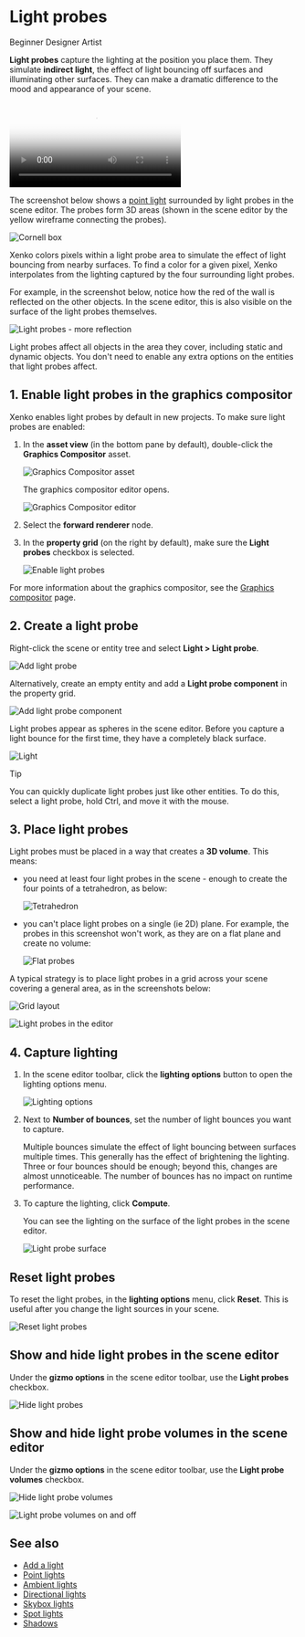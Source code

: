 # Light probes

<span class="label label-doc-level">Beginner</span>
<span class="label label-doc-audience">Designer</span>
<span class="label label-doc-audience">Artist</span>

**Light probes** capture the lighting at the position you place them. They simulate **indirect light**, the effect of light bouncing off surfaces and illuminating other surfaces. They can make a dramatic difference to the mood and appearance of your scene.

<p>
<video autoplay loop class="responsive-video" poster="media/light_probes_640.jpg">
   <source src="media/light_probes_640.mp4" type="video/mp4">
</video>
</p>

The screenshot below shows a [point light](point-lights.md) surrounded by light probes in the scene editor. The probes form 3D areas (shown in the scene editor by the yellow wireframe connecting the probes).

![Cornell box](media/light-probes-cornell.png)

Xenko colors pixels within a light probe area to simulate the effect of light bouncing from nearby surfaces. To find a color for a given pixel, Xenko interpolates from the lighting captured by the four surrounding light probes.

For example, in the screenshot below, notice how the red of the wall is reflected on the other objects. In the scene editor, this is also visible on the surface of the light probes themselves.

![Light probes - more reflection](media/light-probes-illumination.png)

Light probes affect all objects in the area they cover, including static and dynamic objects. You don't need to enable any extra options on the entities that light probes affect.

## 1. Enable light probes in the graphics compositor

Xenko enables light probes by default in new projects. To make sure light probes are enabled:

1. In the **asset view** (in the bottom pane by default), double-click the **Graphics Compositor** asset.

    ![Graphics Compositor asset](..\graphics-compositor\media\graphics-compositor-asset.png)

    The graphics compositor editor opens.

    ![Graphics Compositor editor](..\graphics-compositor\media\graphics-compositor-editor.png)

2. Select the **forward renderer** node.

3. In the **property grid** (on the right by default), make sure the **Light probes** checkbox is selected.

    ![Enable light probes](media/enable-light-probes.png)

For more information about the graphics compositor, see the [Graphics compositor](../graphics-compositor/index.md) page.

## 2. Create a light probe

Right-click the scene or entity tree and select **Light > Light probe**.

![Add light probe](media/add-light-probe.png)

Alternatively, create an empty entity and add a **Light probe component** in the property grid.

![Add light probe component](media/add-light-probe-component.png)

Light probes appear as spheres in the scene editor. Before you capture a light bounce for the first time, they have a completely black surface.

![Light](media/light-probes-black.jpg)

>[!Tip]
>You can quickly duplicate light probes just like other entities. To do this, select a light probe, hold Ctrl, and move it with the mouse.

## 3. Place light probes

Light probes must be placed in a way that creates a **3D volume**. This means:

* you need at least four light probes in the scene - enough to create the four points of a tetrahedron, as below:

    ![Tetrahedron](media/light-probes-tetrahedron.png)

* you can't place light probes on a single (ie 2D) plane. For example, the probes in this screenshot won't work, as they are on a flat plane and create no volume:

    ![Flat probes](media/bad-light-probe-arrangement.png)

A typical strategy is to place light probes in a grid across your scene covering a general area, as in the screenshots below:

![Grid layout](media/light-probes-grid-layout.jpg)

![Light probes in the editor](media/light-probes-in-editor.jpg)

## 4. Capture lighting

1. In the scene editor toolbar, click the **lighting options** button to open the lighting options menu.

    ![Lighting options](media/lighting-options-menu.png)

2. Next to **Number of bounces**, set the number of light bounces you want to capture. 
    
    Multiple bounces simulate the effect of light bouncing between surfaces multiple times. This generally has the effect of brightening the lighting. Three or four bounces should be enough; beyond this, changes are almost unnoticeable. The number of bounces has no impact on runtime performance. 

3. To capture the lighting, click **Compute**.

    You can see the lighting on the surface of the light probes in the scene editor.

    ![Light probe surface](media/light-probes-illumination-on-surface.png)

## Reset light probes

To reset the light probes, in the **lighting options** menu, click **Reset**. This is useful after you change the light sources in your scene.

![Reset light probes](media/reset-light-probes.png)

## Show and hide light probes in the scene editor

Under the **gizmo options** in the scene editor toolbar, use the **Light probes** checkbox.

![Hide light probes](media/light-probes-checkbox.png)

## Show and hide light probe volumes in the scene editor

Under the **gizmo options** in the scene editor toolbar, use the **Light probe volumes** checkbox.

![Hide light probe volumes](media/light-probe-volumes-checkbox.png)

![Light probe volumes on and off](media/light-probe-wireframe-on.jpg)

## See also

* [Add a light](add-a-light.md)
* [Point lights](point-lights.md)
* [Ambient lights](ambient-lights.md)
* [Directional lights](directional-lights.md)
* [Skybox lights](skybox-lights.md)
* [Spot lights](spot-lights.md)
* [Shadows](shadows.md)